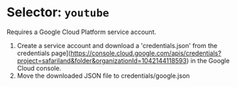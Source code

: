 # Selector: `youtube`

Requires a Google Cloud Platform service account.

1. Create a service account and download a 'credentials.json' from the credentials page](https://console.cloud.google.com/apis/credentials?project=safariland&folder&organizationId=1042144118593) in the Google Cloud console.
2. Move the downloaded JSON file to credentials/google.json
